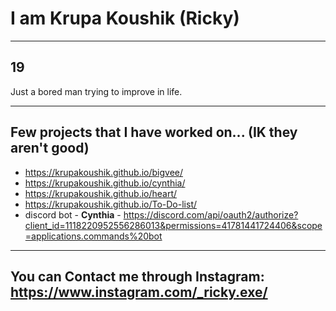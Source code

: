 # I am Krupa Koushik (Ricky)
---
19
---
Just a bored man trying to improve in life.
____________________________________________________________________________________________________________________________________________________________________
## Few projects that I have worked on... (IK they aren't good)
- https://krupakoushik.github.io/bigvee/
- https://krupakoushik.github.io/cynthia/
- https://krupakoushik.github.io/heart/
- https://krupakoushik.github.io/To-Do-list/
- discord bot - **Cynthia** - https://discord.com/api/oauth2/authorize?client_id=1118220952556286013&permissions=41781441724406&scope=applications.commands%20bot
---
You can Contact me through Instagram: https://www.instagram.com/_ricky.exe/
---
<!--
**krupakoushik/krupakoushik** is a ✨ _special_ ✨ repository because its `README.md` (this file) appears on your GitHub profile.

Here are some ideas to get you started:

- 🔭 I’m currently working on ...
- 🌱 I’m currently learning ...
- 👯 I’m looking to collaborate on ...
- 🤔 I’m looking for help with ...
- 💬 Ask me about ...
- 📫 How to reach me: ...
- 😄 Pronouns: ...
- ⚡ Fun fact: ...
-->

